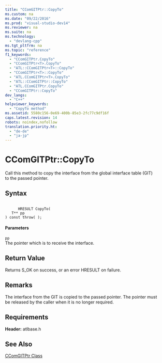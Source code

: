 ```yaml
---
title: "CComGITPtr::CopyTo"
ms.custom: na
ms.date: "09/22/2016"
ms.prod: "visual-studio-dev14"
ms.reviewer: na
ms.suite: na
ms.technology: 
  - "devlang-cpp"
ms.tgt_pltfrm: na
ms.topic: "reference"
f1_keywords: 
  - "CComGITPtr.CopyTo"
  - "CComGITPtr<T>.CopyTo"
  - "ATL::CComGITPtr<T>::CopyTo"
  - "CComGITPtr<T>::CopyTo"
  - "ATL.CComGITPtr<T>.CopyTo"
  - "ATL::CComGITPtr::CopyTo"
  - "ATL.CComGITPtr.CopyTo"
  - "CComGITPtr::CopyTo"
dev_langs: 
  - "C++"
helpviewer_keywords: 
  - "CopyTo method"
ms.assetid: 5580c156-0e69-400b-85e3-2fc77c9df16f
caps.latest.revision: 14
robots: noindex,nofollow
translation.priority.ht: 
  - "de-de"
  - "ja-jp"
---
```

# CComGITPtr::CopyTo
Call this method to copy the interface from the global interface table (GIT) to the passed pointer.  
  
## Syntax  
  
```  
  
      HRESULT CopyTo(  
   T** pp   
) const throw( );  
```  
  
#### Parameters  
 `pp`  
 The pointer which is to receive the interface.  
  
## Return Value  
 Returns S_OK on success, or an error HRESULT on failure.  
  
## Remarks  
 The interface from the GIT is copied to the passed pointer. The pointer must be released by the caller when it is no longer required.  
  
## Requirements  
 **Header:** atlbase.h  
  
## See Also  
 [CComGITPtr Class](../vs140/ccomgitptr-class.md)